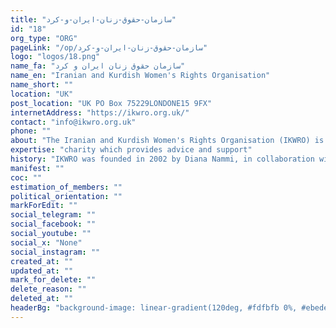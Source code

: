 ```yaml
---
title: "سازمان-حقوق-زنان-ایران-و-کرد"
id: "18"
org_type: "ORG"
pageLink: "/op/سازمان-حقوق-زنان-ایران-و-کرد"
logo: "logos/18.png"
name_fa: "سازمان حقوق زنان ایران و کرد"
name_en: "Iranian and Kurdish Women's Rights Organisation"
name_short: ""
location: "UK"
post_location: "UK PO Box 75229LONDONE15 9FX"
internetAddress: "https://ikwro.org.uk/"
contact: "info@ikwro.org.uk"
phone: ""
about: "The Iranian and Kurdish Women's Rights Organisation (IKWRO) is a leading charity dedicated to protecting and promoting the rights of Middle Eastern and Afghan women and girls living in the UK."
expertise: "charity which provides advice and support"
history: "IKWRO was founded in 2002 by Diana Nammi, in collaboration with other refugee women from Iran, Iraq, and Kurdistan."
manifest: ""
coc: ""
estimation_of_members: ""
political_orientation: ""
markForEdit: ""
social_telegram: ""
social_facebook: ""
social_youtube: ""
social_x: "None"
social_instagram: ""
created_at: ""
updated_at: ""
mark_for_delete: ""
delete_reason: ""
deleted_at: ""
headerBg: "background-image: linear-gradient(120deg, #fdfbfb 0%, #ebedee 100%);"
---
```


